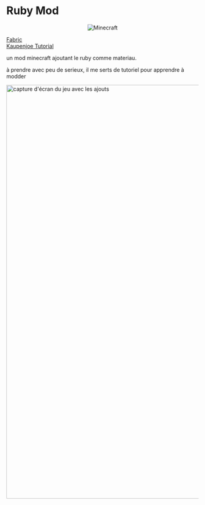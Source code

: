 # Ruby Mod
<p align="center">
<img src="https://img.shields.io/badge/MC-1.21.10-brightgreen.svg" alt="Minecraft"/></a>
</p>

[Fabric](https://github.com/fabricmc)  
[Kaupenjoe Tutorial](https://github.com/Tutorials-By-Kaupenjoe/Fabric-Tutorial-1.21.X)

un mod minecraft ajoutant le ruby comme materiau.

à prendre avec peu de serieux, il me serts de tutoriel pour apprendre à modder 

<img width="1920" height="1080" alt="capture d'écran du jeu avec les ajouts" src="https://github.com/user-attachments/assets/4d6cf242-7f39-4bb6-a952-b34adda8da15" />
